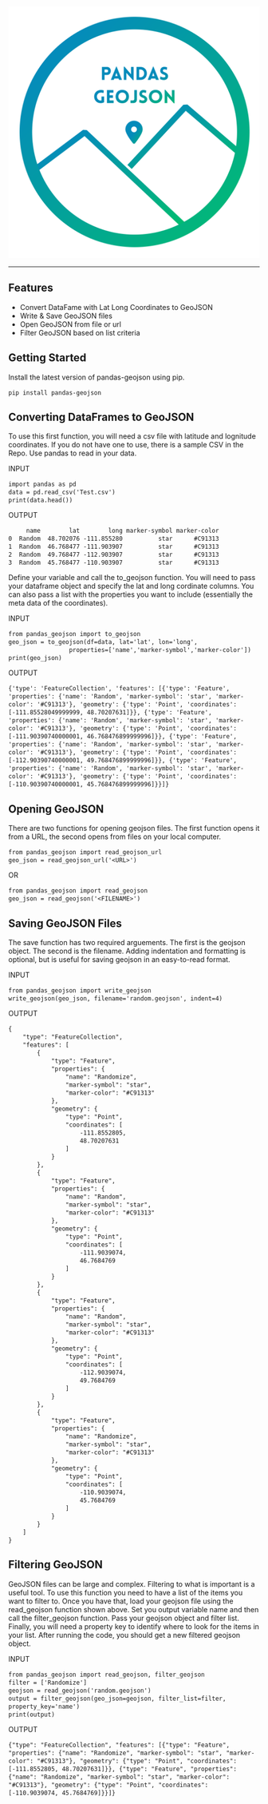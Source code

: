 ![](https://raw.githubusercontent.com/jaycroft/pandas-geojson/master/static/pandasgeojson.png)

---

## Features
* Convert DataFame with Lat Long Coordinates to GeoJSON
* Write & Save GeoJSON files
* Open GeoJSON from file or url
* Filter GeoJSON based on list criteria

## Getting Started
Install the latest version of pandas-geojson using pip.
```
pip install pandas-geojson
```

## Converting DataFrames to GeoJSON
To use this first function, you will need a csv file with latitude and lognitude coordinates. If you do not have one to use, there is a sample CSV in the Repo. Use pandas to read in your data.

INPUT
```
import pandas as pd
data = pd.read_csv('Test.csv')
print(data.head())
```
OUTPUT
```
     name        lat        long marker-symbol marker-color
0  Random  48.702076 -111.855280          star      #C91313
1  Random  46.768477 -111.903907          star      #C91313
2  Random  49.768477 -112.903907          star      #C91313
3  Random  45.768477 -110.903907          star      #C91313
```
Define your variable and call the to_geojson function. You will need to pass your dataframe object and specify the lat and long cordinate columns. You can also pass a list with the properties you want to include (essentially the meta data of the coordinates).


INPUT
```
from pandas_geojson import to_geojson
geo_json = to_geojson(df=data, lat='lat', lon='long',
                 properties=['name','marker-symbol','marker-color'])
print(geo_json)
```
OUTPUT
```
{'type': 'FeatureCollection', 'features': [{'type': 'Feature', 'properties': {'name': 'Random', 'marker-symbol': 'star', 'marker-color': '#C91313'}, 'geometry': {'type': 'Point', 'coordinates': [-111.85528049999999, 48.70207631]}}, {'type': 'Feature', 'properties': {'name': 'Random', 'marker-symbol': 'star', 'marker-color': '#C91313'}, 'geometry': {'type': 'Point', 'coordinates': [-111.90390740000001, 46.768476899999996]}}, {'type': 'Feature', 'properties': {'name': 'Random', 'marker-symbol': 'star', 'marker-color': '#C91313'}, 'geometry': {'type': 'Point', 'coordinates': [-112.90390740000001, 49.768476899999996]}}, {'type': 'Feature', 'properties': {'name': 'Random', 'marker-symbol': 'star', 'marker-color': '#C91313'}, 'geometry': {'type': 'Point', 'coordinates': [-110.90390740000001, 45.768476899999996]}}]}
```
## Opening GeoJSON
There are two functions for opening geojson files. The first function opens it from a URL, the second opens from files on your local computer. 

```
from pandas_geojson import read_geojson_url
geo_json = read_geojson_url('<URL>')
```
OR
```
from pandas_geojson import read_geojson
geo_json = read_geojson('<FILENAME>')
```
## Saving GeoJSON Files
The save function has two required arguements. The first is the geojson object. The second is the filename. Adding indentation and formatting is optional, but is useful for saving geojson in an easy-to-read format. 

INPUT
```
from pandas_geojson import write_geojson
write_geojson(geo_json, filename='random.geojson', indent=4)
```
OUTPUT
```
{
    "type": "FeatureCollection",
    "features": [
        {
            "type": "Feature",
            "properties": {
                "name": "Randomize",
                "marker-symbol": "star",
                "marker-color": "#C91313"
            },
            "geometry": {
                "type": "Point",
                "coordinates": [
                    -111.8552805,
                    48.70207631
                ]
            }
        },
        {
            "type": "Feature",
            "properties": {
                "name": "Random",
                "marker-symbol": "star",
                "marker-color": "#C91313"
            },
            "geometry": {
                "type": "Point",
                "coordinates": [
                    -111.9039074,
                    46.7684769
                ]
            }
        },
        {
            "type": "Feature",
            "properties": {
                "name": "Random",
                "marker-symbol": "star",
                "marker-color": "#C91313"
            },
            "geometry": {
                "type": "Point",
                "coordinates": [
                    -112.9039074,
                    49.7684769
                ]
            }
        },
        {
            "type": "Feature",
            "properties": {
                "name": "Randomize",
                "marker-symbol": "star",
                "marker-color": "#C91313"
            },
            "geometry": {
                "type": "Point",
                "coordinates": [
                    -110.9039074,
                    45.7684769
                ]
            }
        }
    ]
}
```
## Filtering GeoJSON
GeoJSON files can be large and complex. Filtering to what is important is a useful tool. To use this function you need to have a list of the items you want to filter to. Once you have that, load your geojson file using the read_geojson function shown above. Set you output variable name and then call the filter_geojson function. Pass your geojson object and filter list. Finally, you will need a property key to identify where to look for the items in your list. After running the code, you should get a new filtered geojson object.

INPUT
```
from pandas_geojson import read_geojson, filter_geojson
filter = ['Randomize']
geojson = read_geojson('random.geojson')
output = filter_geojson(geo_json=geojson, filter_list=filter, property_key='name')
print(output)
```
OUTPUT
```
{"type": "FeatureCollection", "features": [{"type": "Feature", "properties": {"name": "Randomize", "marker-symbol": "star", "marker-color": "#C91313"}, "geometry": {"type": "Point", "coordinates": [-111.8552805, 48.70207631]}}, {"type": "Feature", "properties": {"name": "Randomize", "marker-symbol": "star", "marker-color": "#C91313"}, "geometry": {"type": "Point", "coordinates": [-110.9039074, 45.7684769]}}]}
```
